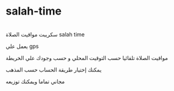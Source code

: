 # salah-time
<br>
سكريبت مواقيت الصلاة 
salah time<br>

يعمل علي gps<br>

مواقيت الصلاة تلقائيا حسب التوقيت المحلي و حسب وجودك علي الخريطة<br>

يمكنك إختيار طريقة الحساب حسب المذهب<br>

مجاني تماما ويمكنك توزيعه<br>

<br>
